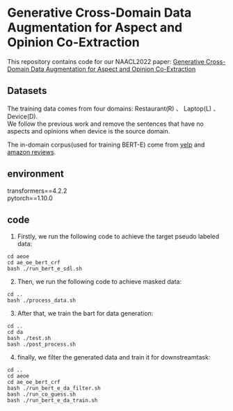
# Generative Cross-Domain Data Augmentation for Aspect and Opinion Co-Extraction
This repository contains code for our NAACL2022 paper:  [Generative Cross-Domain Data Augmentation for Aspect and Opinion Co-Extraction](https://aclanthology.org/2022.naacl-main.312.pdf)
## Datasets

The training data comes from four domains: Restaurant(R) 、 Laptop(L) 、 Device(D).  
We follow the previous work and remove the sentences that have no aspects and opinions when device is the source domain.  

The in-domain corpus(used for training BERT-E) come from [yelp](https://www.yelp.com/dataset/challenge) and [amazon reviews](http://jmcauley.ucsd.edu/data/amazon/links.html). 

## environment
transformers==4.2.2  
pytorch==1.10.0  
## code
1. Firstly, we run the following code to achieve the target pseudo labeled data:
```
cd aeoe
cd ae_oe_bert_crf
bash ./run_bert_e_sdl.sh
```
2. Then, we run the following code to achieve masked data:
```
cd ..
bash ./process_data.sh
```
3. After that, we train the bart for data generation:
```
cd ..
cd da
bash ./test.sh
bash ./post_process.sh
```
4. finally, we filter the generated data and train it for downstreamtask:
```
cd ..
cd aeoe
cd ae_oe_bert_crf
bash ./run_bert_e_da_filter.sh
bash ./run_co_guess.sh
bash ./run_bert_e_da_train.sh
```
